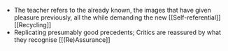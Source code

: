- The teacher refers to the already known, the images that have given pleasure previously, all the while demanding the new [[Self-referential]] [[Recycling]]
- Replicating presumably good precedents; Critics are reassured by what they recognise [[(Re)Assurance]] 


